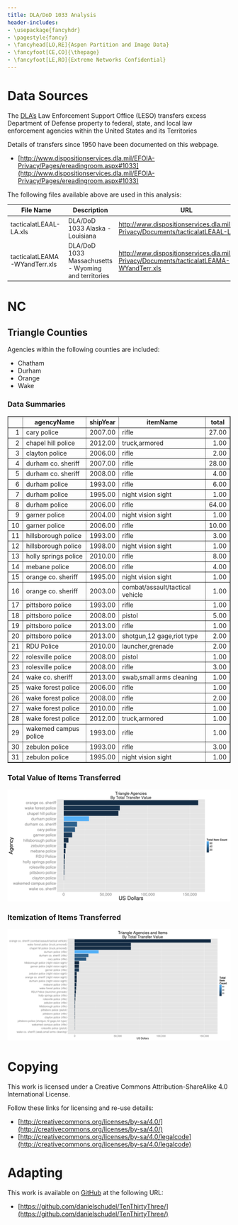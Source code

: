 ```yaml
---
title: DLA/DoD 1033 Analysis
header-includes:
- \usepackage{fancyhdr}
- \pagestyle{fancy}
- \fancyhead[LO,RE]{Aspen Partition and Image Data}
- \fancyfoot[CE,CO]{\thepage}
- \fancyfoot[LE,RO]{Extreme Networks Confidential}
---
```






# Data Sources

The [DLA’s](http://www.dispositionservices.dla.mil/) Law Enforcement Support Office (LESO) transfers excess Department of Defense
property to federal, state, and local law enforcement agencies within the United States and its Territories

Details of transfers since 1950 have been documented on this webpage.

* [http://www.dispositionservices.dla.mil/EFOIA-Privacy/Pages/ereadingroom.aspx#1033](http://www.dispositionservices.dla.mil/EFOIA-Privacy/Pages/ereadingroom.aspx#1033)

The following files available above are used in this analysis:

|File Name                |Description                   |URL                                                                    |
|-------------------------|------------------------------|-----------------------------------------------------------------------|
|tacticalatLEAAL-LA.xls|DLA/DoD 1033 Alaska - Louisiana|http://www.dispositionservices.dla.mil/EFOIA-Privacy/Documents/tacticalatLEAAL-LA.xls|
|tacticalatLEAMA-WYandTerr.xls|DLA/DoD 1033 Massachusetts - Wyoming and territories|http://www.dispositionservices.dla.mil/EFOIA-Privacy/Documents/tacticalatLEAMA-WYandTerr.xls|

# NC

## Triangle Counties

Agencies within the following counties are included:

* Chatham
* Durham
* Orange
* Wake

### Data Summaries

<!-- html table generated in R 3.1.2 by xtable 1.7-4 package -->
<!-- Sun Dec  7 15:43:54 2014 -->
<table border=1>
<tr> <th>  </th> <th> agencyName </th> <th> shipYear </th> <th> itemName </th> <th> total </th>  </tr>
  <tr> <td align="right"> 1 </td> <td> cary police </td> <td align="right"> 2007.00 </td> <td> rifle </td> <td align="right"> 27.00 </td> </tr>
  <tr> <td align="right"> 2 </td> <td> chapel hill police </td> <td align="right"> 2012.00 </td> <td> truck,armored </td> <td align="right"> 1.00 </td> </tr>
  <tr> <td align="right"> 3 </td> <td> clayton police </td> <td align="right"> 2006.00 </td> <td> rifle </td> <td align="right"> 2.00 </td> </tr>
  <tr> <td align="right"> 4 </td> <td> durham co. sheriff </td> <td align="right"> 2007.00 </td> <td> rifle </td> <td align="right"> 28.00 </td> </tr>
  <tr> <td align="right"> 5 </td> <td> durham co. sheriff </td> <td align="right"> 2008.00 </td> <td> rifle </td> <td align="right"> 4.00 </td> </tr>
  <tr> <td align="right"> 6 </td> <td> durham police </td> <td align="right"> 1993.00 </td> <td> rifle </td> <td align="right"> 6.00 </td> </tr>
  <tr> <td align="right"> 7 </td> <td> durham police </td> <td align="right"> 1995.00 </td> <td> night vision sight </td> <td align="right"> 1.00 </td> </tr>
  <tr> <td align="right"> 8 </td> <td> durham police </td> <td align="right"> 2006.00 </td> <td> rifle </td> <td align="right"> 64.00 </td> </tr>
  <tr> <td align="right"> 9 </td> <td> garner police </td> <td align="right"> 2004.00 </td> <td> night vision sight </td> <td align="right"> 1.00 </td> </tr>
  <tr> <td align="right"> 10 </td> <td> garner police </td> <td align="right"> 2006.00 </td> <td> rifle </td> <td align="right"> 10.00 </td> </tr>
  <tr> <td align="right"> 11 </td> <td> hillsborough police </td> <td align="right"> 1993.00 </td> <td> rifle </td> <td align="right"> 3.00 </td> </tr>
  <tr> <td align="right"> 12 </td> <td> hillsborough police </td> <td align="right"> 1998.00 </td> <td> night vision sight </td> <td align="right"> 1.00 </td> </tr>
  <tr> <td align="right"> 13 </td> <td> holly springs police </td> <td align="right"> 2010.00 </td> <td> rifle </td> <td align="right"> 8.00 </td> </tr>
  <tr> <td align="right"> 14 </td> <td> mebane police </td> <td align="right"> 2006.00 </td> <td> rifle </td> <td align="right"> 4.00 </td> </tr>
  <tr> <td align="right"> 15 </td> <td> orange co. sheriff </td> <td align="right"> 1995.00 </td> <td> night vision sight </td> <td align="right"> 1.00 </td> </tr>
  <tr> <td align="right"> 16 </td> <td> orange co. sheriff </td> <td align="right"> 2003.00 </td> <td> combat/assault/tactical vehicle </td> <td align="right"> 1.00 </td> </tr>
  <tr> <td align="right"> 17 </td> <td> pittsboro police </td> <td align="right"> 1993.00 </td> <td> rifle </td> <td align="right"> 1.00 </td> </tr>
  <tr> <td align="right"> 18 </td> <td> pittsboro police </td> <td align="right"> 2008.00 </td> <td> pistol </td> <td align="right"> 5.00 </td> </tr>
  <tr> <td align="right"> 19 </td> <td> pittsboro police </td> <td align="right"> 2013.00 </td> <td> rifle </td> <td align="right"> 1.00 </td> </tr>
  <tr> <td align="right"> 20 </td> <td> pittsboro police </td> <td align="right"> 2013.00 </td> <td> shotgun,12 gage,riot type </td> <td align="right"> 2.00 </td> </tr>
  <tr> <td align="right"> 21 </td> <td> RDU Police </td> <td align="right"> 2010.00 </td> <td> launcher,grenade </td> <td align="right"> 2.00 </td> </tr>
  <tr> <td align="right"> 22 </td> <td> rolesville police </td> <td align="right"> 2008.00 </td> <td> pistol </td> <td align="right"> 1.00 </td> </tr>
  <tr> <td align="right"> 23 </td> <td> rolesville police </td> <td align="right"> 2008.00 </td> <td> rifle </td> <td align="right"> 3.00 </td> </tr>
  <tr> <td align="right"> 24 </td> <td> wake co. sheriff </td> <td align="right"> 2013.00 </td> <td> swab,small arms cleaning </td> <td align="right"> 1.00 </td> </tr>
  <tr> <td align="right"> 25 </td> <td> wake forest police </td> <td align="right"> 2006.00 </td> <td> rifle </td> <td align="right"> 1.00 </td> </tr>
  <tr> <td align="right"> 26 </td> <td> wake forest police </td> <td align="right"> 2008.00 </td> <td> rifle </td> <td align="right"> 2.00 </td> </tr>
  <tr> <td align="right"> 27 </td> <td> wake forest police </td> <td align="right"> 2010.00 </td> <td> rifle </td> <td align="right"> 1.00 </td> </tr>
  <tr> <td align="right"> 28 </td> <td> wake forest police </td> <td align="right"> 2012.00 </td> <td> truck,armored </td> <td align="right"> 1.00 </td> </tr>
  <tr> <td align="right"> 29 </td> <td> wakemed campus police </td> <td align="right"> 1993.00 </td> <td> rifle </td> <td align="right"> 1.00 </td> </tr>
  <tr> <td align="right"> 30 </td> <td> zebulon police </td> <td align="right"> 1993.00 </td> <td> rifle </td> <td align="right"> 3.00 </td> </tr>
  <tr> <td align="right"> 31 </td> <td> zebulon police </td> <td align="right"> 1995.00 </td> <td> night vision sight </td> <td align="right"> 1.00 </td> </tr>
   </table>

### Total Value of Items Transferred

![](figure/unnamed-chunk-4-1.png) 

### Itemization of Items Transferred

![](figure/unnamed-chunk-5-1.png) 

# Copying

This work is licensed under a Creative Commons Attribution-ShareAlike 4.0 International License.

Follow these links for licensing and re-use details:

* [http://creativecommons.org/licenses/by-sa/4.0/](http://creativecommons.org/licenses/by-sa/4.0/)
* [http://creativecommons.org/licenses/by-sa/4.0/legalcode](http://creativecommons.org/licenses/by-sa/4.0/legalcode)

# Adapting

This work is available on [GitHub](http://github.com) at the following URL:

* [https://github.com/danielschudel/TenThirtyThree/](https://github.com/danielschudel/TenThirtyThree/)
